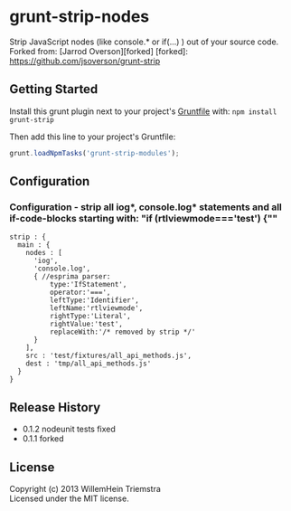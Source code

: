 # grunt-strip-nodes

Strip JavaScript nodes (like console.* or if(...) ) out of your source code.
Forked from: [Jarrod Overson][forked]
[forked]: https://github.com/jsoverson/grunt-strip

## Getting Started
Install this grunt plugin next to your project's [Gruntfile][getting_started] with: `npm install grunt-strip`

Then add this line to your project's Gruntfile:

```javascript
grunt.loadNpmTasks('grunt-strip-modules');
```

[grunt]: https://github.com/cowboy/grunt
[getting_started]: https://github.com/cowboy/grunt/blob/master/docs/getting_started.md

## Configuration

### Configuration - strip all iog*, console.log* statements and all if-code-blocks starting with: "if (rtlviewmode==='test') {""
```
strip : {
  main : {
    nodes : [
      'iog', 
      'console.log',
      { //esprima parser:
          type:'IfStatement',
          operator:'===',
          leftType:'Identifier',
          leftName:'rtlviewmode',
          rightType:'Literal',
          rightValue:'test',
          replaceWith:'/* removed by strip */'
      }          
    ],
    src : 'test/fixtures/all_api_methods.js',
    dest : 'tmp/all_api_methods.js'
  }
}
```

## Release History

- 0.1.2 nodeunit tests fixed
- 0.1.1 forked

## License
Copyright (c) 2013 WillemHein Triemstra  
Licensed under the MIT license.
